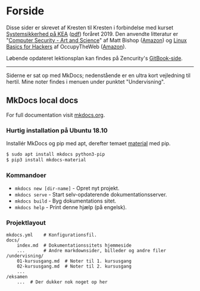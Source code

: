 # Forside

Disse sider er skrevet af Kresten til Kresten i forbindelse med kurset [Systemsikkerhed på KEA](https://kompetence.kea.dk/kurser-fag/systemsikkerhed) ([pdf](../assets/docs/KEA-brochure.pdf)) foråret 2019. Den anvendte litteratur er "[Computer Security - Art and Science](http://nob.cs.ucdavis.edu/book/book-aands2/index.html)" af Matt Bishop ([Amazon](https://www.amazon.co.uk/Computer-Security-Science-Matt-Bishop/dp/0321712331/)) og [Linux Basics for Hackers](https://www.hackers-arise.com/linux-fundamentals) af OccupyTheWeb ([Amazon](https://www.amazon.de/gp/product/1593278551/ref=ppx_yo_dt_b_asin_title_o00_s00?ie=UTF8&psc=1)).

Løbende opdateret lektionsplan kan findes på Zencurity's [GitBook-side](https://zencurity.gitbook.io/kea-it-sikkerhed/systemsikkerhed/lektionsplan).

--------------------------------------------------------------------------------

Siderne er sat op med MkDocs; nedenstående er en ultra kort vejledning til hertil. Mine noter findes i menuen under punktet "Undervisning".

## MkDocs local docs

For full documentation visit [mkdocs.org](http://mkdocs.org).

### Hurtig installation på Ubuntu 18.10

Installér MkDocs og pip med apt, derefter temaet [material](https://squidfunk.github.io/mkdocs-material/) med pip.

```bash
$ sudo apt install mkdocs python3-pip
$ pip3 install mkdocs-material
```

### Kommandoer

* `mkdocs new [dir-name]` - Opret nyt projekt.
* `mkdocs serve` - Start selv-opdaterende dokumentationsserver.
* `mkdocs build` - Byg dokumentations sitet.
* `mkdocs help` - Print denne hjælp (på engelsk).

### Projektlayout

    mkdocs.yml    # Konfigurationsfil.
    docs/
        index.md  # Dokumentationssitets hjemmeside
        ...       # Andre markdownsider, billeder og andre filer
	/undervisning/
	    01-kursusgang.md  # Noter til 1. kursusgang
	    02-kursusgang.md  # Noter til 2. kursusgang
	    ...
	/eksamen
	    ...  # Der dukker nok noget op her
